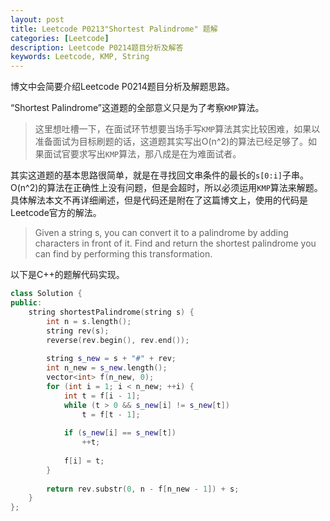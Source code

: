 ```yaml
---
layout: post
title: Leetcode P0213"Shortest Palindrome" 题解
categories: [Leetcode]
description: Leetcode P0214题目分析及解答
keywords: Leetcode, KMP, String
---
```


博文中会简要介绍Leetcode P0214题目分析及解题思路。

“Shortest Palindrome”这道题的全部意义只是为了考察`KMP`算法。

> 这里想吐槽一下，在面试环节想要当场手写`KMP`算法其实比较困难，如果以准备面试为目标刷题的话，这道题其实写出O(n^2)的算法已经足够了。如果面试官要求写出`KMP`算法，那八成是在为难面试者。

其实这道题的基本思路很简单，就是在寻找回文串条件的最长的`s[0:i]`子串。O(n^2)的算法在正确性上没有问题，但是会超时，所以必须运用`KMP`算法来解题。具体解法本文不再详细阐述，但是代码还是附在了这篇博文上，使用的代码是Leetcode官方的解法。

> Given a string s, you can convert it to a palindrome by adding characters in front of it. Find and return the shortest palindrome you can find by performing this transformation.

以下是C++的题解代码实现。
```cpp
class Solution {
public:
    string shortestPalindrome(string s) {
        int n = s.length();
        string rev(s);
        reverse(rev.begin(), rev.end());
        
        string s_new = s + "#" + rev;
        int n_new = s_new.length();
        vector<int> f(n_new, 0);
        for (int i = 1; i < n_new; ++i) {
            int t = f[i - 1];
            while (t > 0 && s_new[i] != s_new[t])
                t = f[t - 1];
            
            if (s_new[i] == s_new[t])
                ++t;
            
            f[i] = t;
        }
        
        return rev.substr(0, n - f[n_new - 1]) + s;
    }
};
```